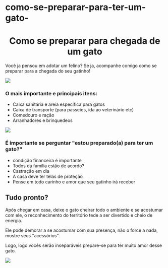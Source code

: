 # como-se-preparar-para-ter-um-gato-
<!DOCTYPE html>
<html lang="pt-br">
<head>
	<meta charset="utf-8">
	<meta name="viewport" content="width=device-width, initial-scale=1">
	<title>cuidados para chegada de um gato</title>
</head>
<body>
	<h1 align="center"> Como se preparar para chegada de um gato</h1>
<p>Você ja pensou em adotar um felino? Se ja, acompanhe comigo como se preparar para a chegada do seu gatinho!</p>
<img src="adoptme.png">
<h3 align="left"> O mais importante e principais itens:</h3>
       <ul>
<li>Caixa sanitária e areia especifica para gatos</li>
<li>Caixa de transporte (para passeios, ida ao veterinário etc)</li>
<li>Comedouro e ração</li>
<li>Arranhadores e brinquedeos</li>
</ul>
<img src="gatodeitado.png">
    <h3>É importante se perguntar "estou preparado(a) para ter um gato?"</h3>
	<ul>
<li>condição financeira é importante</li> 
<li>Todos da família estão de acordo?</li>
<li>Castração em dia</li>
<li>A casa deve ter telas de proteção</li>
<li>Pense em todo carinho e amor que seu gatinho irá receber</li>
</ul>
     <h2><b>Tudo pronto?</b></h2>
<p>Após chegar em casa, deixe o gato cheirar todo o ambiente e se acostumar com ele, o reconhecimento do território tede a ser divertido e cheio de energia.</p>
<p>Ele pode demorar a se acostumar com sua presença, não o force a nada, mostre seus "acessórios".</p>
<p>Logo, logo vocês serão inseparáveis prepare-se para ter muito amor desse gato.</p>
<img src="bookwood_ring.jpg">
</body>
</html>
